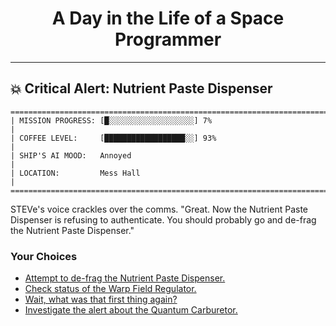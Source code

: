 <h1 align="center">A Day in the Life of a Space Programmer</h1>

---

<h2 id="node-75">💥 Critical Alert: Nutrient Paste Dispenser</h2>

```
========================================================================
| MISSION PROGRESS: [█░░░░░░░░░░░░░░░░░░░] 7%                                  |
| COFFEE LEVEL:     [██████████████████░░] 93%                                 |
| SHIP'S AI MOOD:   Annoyed                                                    |
| LOCATION:         Mess Hall                                                  |
========================================================================
```

STEVe's voice crackles over the comms. "Great. Now the Nutrient Paste Dispenser is refusing to authenticate. You should probably go and de-frag the Nutrient Paste Dispenser."



### Your Choices

*   [Attempt to de-frag the Nutrient Paste Dispenser.](./README-0079.md)
*   [Check status of the Warp Field Regulator.](./README-0078.md)
*   [Wait, what was that first thing again?](./README-0071.md)
*   [Investigate the alert about the Quantum Carburetor.](./README-0084.md)
